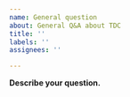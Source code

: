 ```yaml
---
name: General question
about: General Q&A about TDC
title: ''
labels: ''
assignees: ''

---
```


**Describe your question.**

<!-- A clear and concise description of the question. -->